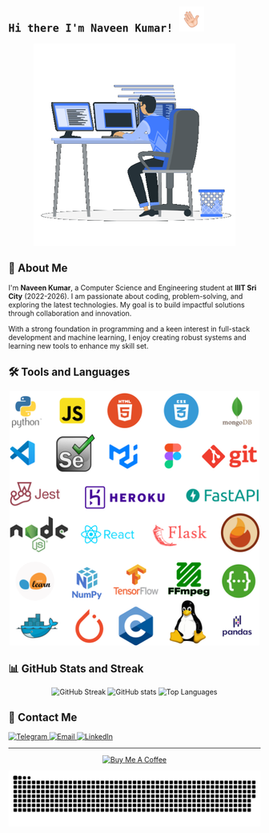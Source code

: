 <h2><samp>Hi there I'm Naveen Kumar!
  <img src="images/giphy.gif" width="50"></samp></h2>

<div align="center">
  <img src="https://raw.githubusercontent.com/Ns-AnoNymouS/Ns-AnoNymouS/main/images/cool.gif" alt="Cool Animated GIF" style="max-width: 80%">
</div>

## 🌟 About Me
  <p>
      I'm <strong>Naveen Kumar</strong>, a Computer Science and Engineering student at <strong>IIIT Sri City</strong> (2022-2026). 
      I am passionate about coding, problem-solving, and exploring the latest technologies. My goal is to build impactful solutions 
      through collaboration and innovation.
    </p>
    <p>
      With a strong foundation in programming and a keen interest in full-stack development and machine learning, 
      I enjoy creating robust systems and learning new tools to enhance my skill set.
    </p>

## 🛠️ Tools and Languages 

<p align="center"> 
  <img alt="Tools and Languages" src="https://raw.githubusercontent.com/Ns-AnoNymouS/Ns-AnoNymouS/main/images/skills.png" width="500px">
</p>


## 📊 GitHub Stats and Streak

<p align="center">
  <img alt="GitHub Streak" src="https://github-readme-streak-stats.herokuapp.com?user=Ns-AnoNymouS&theme=dark&ring=fb4362&fire=fb4362&currStreakNum=fb4362&currStreakLabel=fb4362&hide_border=true" />
  <img alt="GitHub stats" src="https://github-readme-stats.vercel.app/api?username=Ns-AnoNymouS&hide_border=true&show_icons=true&bg_color=151515&title_color=fb4362&icon_color=fb4362&text_bold=false&text_color=9e9e9e" />
  <img alt="Top Languages" src="https://github-readme-stats.vercel.app/api/top-langs/?username=Ns-AnoNymouS&layout=compact&theme=dark&bg_color=151515&title_color=fb4362&text_color=9e9e9e&hide_border=true" width="400px" />
</p>

## 💬 Contact Me

<a href="https://telegram.dog/Ns_AnoNymouS">
  <img alt="Telegram" src="https://img.icons8.com/color/48/000000/telegram-app.png" width="50">
</a>
<a href="mailto:lankotunaveen@gmail.com">
  <img src="https://img.icons8.com/color/48/000000/gmail-new.png" alt="Email" width="50">
</a>
<a href="https://www.linkedin.com/in/naveen-kumar-lankotu">
  <img src="https://img.icons8.com/color/48/000000/linkedin.png" alt="LinkedIn" width="50">
</a>


---

<p align="center">
  <a href="https://www.buymeacoffee.com/NaveenKumarL" target="_blank">
    <img src="https://cdn.buymeacoffee.com/buttons/v2/default-red.png" alt="Buy Me A Coffee" width="150">
  </a>
</p>

<picture>
  <source media="(prefers-color-scheme: dark)" srcset="https://raw.githubusercontent.com/Ns-AnoNymouS/Ns-AnoNymouS/output/github-contribution-grid-snake-dark.svg">
  <source media="(prefers-color-scheme: light)" srcset="https://raw.githubusercontent.com/Ns-AnoNymouS/Ns-AnoNymouS/output/github-contribution-grid-snake.svg">
  <img alt="github contribution grid snake animation" src="https://raw.githubusercontent.com/Ns-AnoNymouS/Ns-AnoNymouS/output/github-contribution-grid-snake.svg">
</picture>
